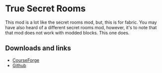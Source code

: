 # True Secret Rooms
This mod is a lot like the secret rooms mod, but, this is for fabric. You may have also heard of a different secret rooms mod, however, it's to note that that mod does not work with modded blocks. This one does.

## Downloads and links
- [CourseForge](https://www.curseforge.com/minecraft/mc-mods/true-secret-rooms)
- [Github](https://github.com/LudoCrypt/True-Secret-Rooms)
